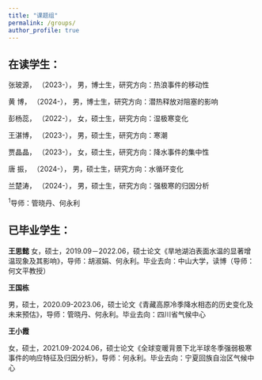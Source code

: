 ```yaml
---
title: "课题组"
permalink: /groups/
author_profile: true
---
```





## **在读学生：**



张玻源， （2023-）， 男，博士生，研究方向：热浪事件的移动性

黄    博， （2024-）， 男，博士生，研究方向：潜热释放对阻塞的影响

彭杨蕊， （2022-）， 女，硕士生，研究方向：湿极寒变化

王湛博， （2023-）， 男，硕士生，研究方向：寒潮

贾晶晶， （2023-）， 女，硕士生，研究方向：降水事件的集中性

唐    振， （2024-）， 男，硕士生，研究方向：水循环变化

兰楚涛， （2024-）， 男，硕士生，研究方向：强极寒的归因分析



<sup>1</sup>导师：管晓丹、何永利

## **已毕业学生：**

**王思懿**
女，硕士，2019.09－2022.06，硕士论文《旱地湖泊表面水温的显著增温现象及其影响》，导师：胡淑娟、何永利。毕业去向：中山大学，读博（导师：何文平教授）

**王国栋**

男，硕士，2020.09-2023.06，硕士论文《青藏高原冷季降水相态的历史变化及未来预估》，导师：管晓丹、何永利。毕业去向：四川省气候中心

**王小霞**

女，硕士，2021.09-2024.06，硕士论文《全球变暖背景下北半球冬季强弱极寒事件的响应特征及归因分析》，导师：何永利。毕业去向：宁夏回族自治区气候中心
